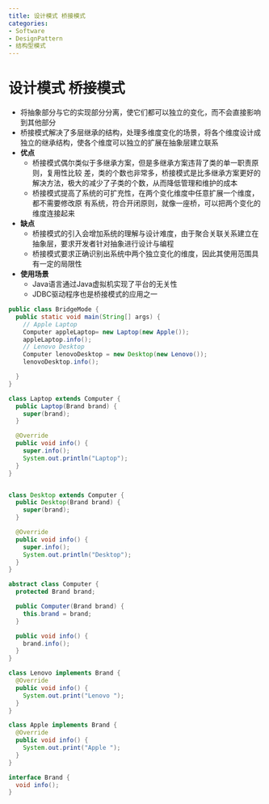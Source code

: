 ```yaml
---
title: 设计模式 桥接模式
categories:
- Software
- DesignPattern
- 结构型模式
---
```

# 设计模式 桥接模式

- 将抽象部分与它的实现部分分离，使它们都可以独立的变化，而不会直接影响到其他部分
- 桥接模式解决了多层继承的结构，处理多维度变化的场景，将各个维度设计成独立的继承结构，使各个维度可以独立的扩展在抽象层建立联系
- **优点**
  - 桥接模式偶尔类似于多继承方案，但是多继承方案违背了类的单一职责原则，复用性比较 差，类的个数也非常多，桥接模式是比多继承方案更好的解决方法，极大的减少了子类的个数，从而降低管理和维护的成本
  - 桥接模式提高了系统的可扩充性，在两个变化维度中任意扩展一个维度，都不需要修改原 有系统，符合开闭原则，就像一座桥，可以把两个变化的维度连接起来
- **缺点**
  - 桥接模式的引入会增加系统的理解与设计难度，由于聚合关联关系建立在抽象层，要求开发者针对抽象进行设计与编程
  - 桥接模式要求正确识别出系统中两个独立变化的维度，因此其使用范围具有一定的局限性
- **使用场景**
  - Java语言通过Java虚拟机实现了平台的无关性
  - JDBC驱动程序也是桥接模式的应用之一

```java
public class BridgeMode {
  public static void main(String[] args) {
    // Apple Laptop
    Computer appleLaptop= new Laptop(new Apple());
    appleLaptop.info();
    // Lenovo Desktop
    Computer lenovoDesktop = new Desktop(new Lenovo());
    lenovoDesktop.info();

  }
}

class Laptop extends Computer {
  public Laptop(Brand brand) {
    super(brand);
  }

  @Override
  public void info() {
    super.info();
    System.out.println("Laptop");
  }
}


class Desktop extends Computer {
  public Desktop(Brand brand) {
    super(brand);
  }

  @Override
  public void info() {
    super.info();
    System.out.println("Desktop");
  }
}

abstract class Computer {
  protected Brand brand;

  public Computer(Brand brand) {
    this.brand = brand;
  }

  public void info() {
    brand.info();
  }
}

class Lenovo implements Brand {
  @Override
  public void info() {
    System.out.print("Lenovo ");
  }
}

class Apple implements Brand {
  @Override
  public void info() {
    System.out.print("Apple ");
  }
}

interface Brand {
  void info();
}
```

